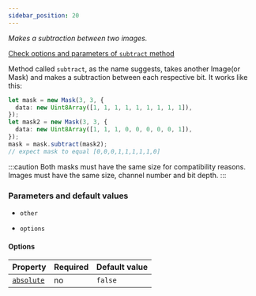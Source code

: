 ```yaml
---
sidebar_position: 20
---
```


_Makes a subtraction between two images._

[Check options and parameters of `subtract` method](https://image-js.github.io/image-js-typescript/classes/Image.html#subtract 'github.io link')

Method called `subtract`, as the name suggests, takes another Image(or Mask) and makes a subtraction between each respective bit.
It works like this:

```ts
let mask = new Mask(3, 3, {
  data: new Uint8Array([1, 1, 1, 1, 1, 1, 1, 1, 1]),
});
let mask2 = new Mask(3, 3, {
  data: new Uint8Array([1, 1, 1, 0, 0, 0, 0, 0, 1]),
});
mask = mask.subtract(mask2);
// expect mask to equal [0,0,0,1,1,1,1,1,0]
```

:::caution
Both masks must have the same size for compatibility reasons. Images must have the same size, channel number and bit depth.
:::

### Parameters and default values

- `other`

- `options`

#### Options

| Property                                                                                                   | Required | Default value |
| ---------------------------------------------------------------------------------------------------------- | -------- | ------------- |
| [`absolute`](https://image-js.github.io/image-js-typescript/interfaces/SubtractImageOptions.html#absolute) | no       | `false`       |

